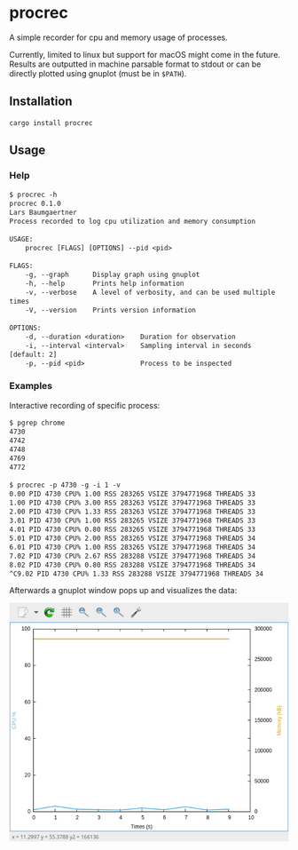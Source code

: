 # procrec

A simple recorder for cpu and memory usage of processes.

Currently, limited to linux but support for macOS might come in the future. Results are outputted in machine parsable format to stdout or can be directly plotted using gnuplot (must be in `$PATH`).

## Installation

```
cargo install procrec
```

## Usage

### Help

``` 
$ procrec -h
procrec 0.1.0
Lars Baumgaertner
Process recorded to log cpu utilization and memory consumption

USAGE:
    procrec [FLAGS] [OPTIONS] --pid <pid>

FLAGS:
    -g, --graph      Display graph using gnuplot
    -h, --help       Prints help information
    -v, --verbose    A level of verbosity, and can be used multiple times
    -V, --version    Prints version information

OPTIONS:
    -d, --duration <duration>    Duration for observation
    -i, --interval <interval>    Sampling interval in seconds [default: 2]
    -p, --pid <pid>              Process to be inspected
```

### Examples

Interactive recording of specific process:
```
$ pgrep chrome
4730
4742
4748
4769
4772

$ procrec -p 4730 -g -i 1 -v
0.00 PID 4730 CPU% 1.00 RSS 283265 VSIZE 3794771968 THREADS 33
1.00 PID 4730 CPU% 3.00 RSS 283263 VSIZE 3794771968 THREADS 33
2.00 PID 4730 CPU% 1.33 RSS 283263 VSIZE 3794771968 THREADS 33
3.01 PID 4730 CPU% 1.00 RSS 283265 VSIZE 3794771968 THREADS 33
4.01 PID 4730 CPU% 0.80 RSS 283265 VSIZE 3794771968 THREADS 33
5.01 PID 4730 CPU% 2.00 RSS 283265 VSIZE 3794771968 THREADS 34
6.01 PID 4730 CPU% 1.00 RSS 283265 VSIZE 3794771968 THREADS 34
7.02 PID 4730 CPU% 2.67 RSS 283288 VSIZE 3794771968 THREADS 34
8.02 PID 4730 CPU% 0.80 RSS 283288 VSIZE 3794771968 THREADS 34
^C9.02 PID 4730 CPU% 1.33 RSS 283288 VSIZE 3794771968 THREADS 34

```

Afterwards a gnuplot window pops up and visualizes the data:

![gnuplot screenshot](/img/gnuplot.png?raw=true "gnuplot screenshot")

